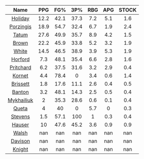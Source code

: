 |                                     Name                                     |  PPG  |  FG%  |  3P%  |  RBG  |  APG  |  STOCK  |
|:----------------------------------------------------------------------------:|:-----:|:-----:|:-----:|:-----:|:-----:|:-------:|
|      [Holiday](https://www.espn.com/nba/player/_/id/3995/jrue-holiday)       | 12.2  | 42.1  | 37.3  |  7.2  |  5.1  |   1.6   |
| [Porzingis](https://www.espn.com/nba/player/_/id/3102531/kristaps-porzingis) | 18.9  | 54.7  | 32.4  |  6.7  |  1.9  |   2.4   |
|      [Tatum](https://www.espn.com/nba/player/_/id/4065648/jayson-tatum)      | 27.6  | 49.9  | 35.7  |  8.9  |  4.2  |   1.5   |
|      [Brown](https://www.espn.com/nba/player/_/id/3917376/jaylen-brown)      | 22.2  | 45.9  | 33.8  |  5.2  |  3.2  |   1.9   |
|     [White](https://www.espn.com/nba/player/_/id/3078576/derrick-white)      | 14.5  | 46.5  | 38.9  |  3.9  |  5.3  |   1.9   |
|       [Horford](https://www.espn.com/nba/player/_/id/3213/al-horford)        |  7.3  | 48.1  | 35.4  |  6.6  |  2.8  |   1.6   |
|  [Pritchard](https://www.espn.com/nba/player/_/id/4066354/payton-pritchard)  |  6.2  | 37.5  | 31.6  |  3.2  |  2.9  |   0.4   |
|      [Kornet](https://www.espn.com/nba/player/_/id/3064560/luke-kornet)      |  4.4  | 78.4  |   0   |  3.4  |  0.6  |   1.4   |
|   [Brissett](https://www.espn.com/nba/player/_/id/4278031/oshae-brissett)    |  1.8  | 17.6  | 11.1  |  2.6  |  0.4  |   0.5   |
|     [Banton](https://www.espn.com/nba/player/_/id/4397885/dalano-banton)     |  3.2  | 48.1  | 14.3  |  2.5  |  0.5  |   0.4   |
|  [Mykhailiuk](https://www.espn.com/nba/player/_/id/3133602/svi-mykhailiuk)   |   2   | 35.3  | 28.6  |  0.6  |  0.1  |   0.4   |
|     [Queta](https://www.espn.com/nba/player/_/id/4397424/neemias-queta)      |   4   |  40   |   0   |  5.7  |   0   |   0.3   |
|    [Stevens](https://www.espn.com/nba/player/_/id/4066405/lamar-stevens)     |  1.5  | 57.1  |  100  |   1   |  0.3  |   0.4   |
|      [Hauser](https://www.espn.com/nba/player/_/id/4065804/sam-hauser)       |  10   | 47.6  | 45.2  |  3.6  |  0.9  |   0.9   |
|      [Walsh](https://www.espn.com/nba/player/_/id/4683689/jordan-walsh)      |  nan  |  nan  |  nan  |  nan  |  nan  |   nan   |
|      [Davison](https://www.espn.com/nba/player/_/id/4576085/jd-davison)      |  nan  |  nan  |  nan  |  nan  |  nan  |   nan   |
|     [Knight](https://www.espn.com/nba/player/_/id/4067325/nathan-knight)     |  nan  |  nan  |  nan  |  nan  |  nan  |   nan   |